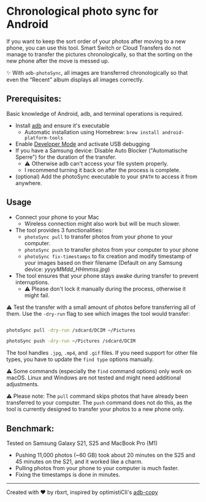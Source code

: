 # Chronological photo sync for Android

If you want to keep the sort order of your photos after moving to a new phone, you can use this tool. 
Smart Switch or Cloud Transfers do not manage to transfer the pictures chronologically, so that the sorting on the new phone after the move is messed up.

:sparkles: With ```adb-photoSync```, all images are transferred chronologically so that even the “Recent” album displays all images correctly.

## Prerequisites:
Basic knowledge of Android, adb, and terminal operations is required.

- Install [adb](https://developer.android.com/tools/adb) and ensure it's executable
    - Automatic installation using Homebrew: ```brew install android-platform-tools```
- Enable [Developer Mode](https://developer.android.com/studio/debug/dev-options#enable) and activate USB debugging
- If you have a Samsung device: Disable Auto Blocker ("Automatische Sperre") for the duration of the transfer.
    - :warning: Otherwise adb can't access your file system properly.
    - I recommend turning it back on after the process is complete.
- (optional) Add the photoSync executable to your ```$PATH``` to access it from anywhere.

## Usage

- Connect your phone to your Mac
    - Wireless connection might also work but will be much slower.
- The tool provides 3 functionalities:
    - ```photoSync pull``` to transfer photos from your phone to your computer.
    - ```photoSync push``` to transfer photos from your computer to your phone
    - ```photoSync fix-timestamps``` to fix creation and modify timestamp of your images based on their filename (Default on any Samsung device: _yyyyMMdd_HHmmss.jpg_)
- The tool ensures that your phone stays awake during transfer to prevent interruptions. 
    - :warning: Please don't lock it manually during the process, otherwise it might fail.


:warning: Test the transfer with a small amount of photos before transferring all of them.
Use the ```-dry-run``` flag to see which images the tool would transfer:

```sh

photoSync pull -dry-run /sdcard/DCIM ~/Pictures

photoSync push -dry-run ~/Pictures /sdcard/DCIM

```

The tool handles ```.jpg```, ```.mp4```, and ```.gif``` files. If you need support for other file types, you have to update the ```find type``` options manually.

:warning: Some commands (especially the ```find``` command options) only work on macOS. Linux and Windows are not tested and might need additional adjustments.


 :warning: Please note: The ```pull``` command skips photos that have already been transferred to your computer. The ```push``` command does not do this, as the tool is currently designed to transfer your photos to a new phone only.

## Benchmark:
Tested on Samsung Galaxy S21, S25 and MacBook Pro (M1)

- Pushing 11,000 photos (~60 GB) took about 20 minutes on the S25 and 45 minutes on the S21, and it worked like a charm.
- Pulling photos from your phone to your computer is much faster.
- Fixing the timestamps is done in minutes.

---
Created with :heart: by rbxrt, inspired by optimistiCli's [adb-copy](https://github.com/optimistiCli/adb-copy)